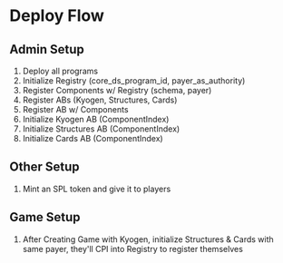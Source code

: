 # Deploy Flow

## Admin Setup
1. Deploy all programs
2. Initialize Registry (core_ds_program_id, payer_as_authority)
3. Register Components w/ Registry (schema, payer)
4. Register ABs  (Kyogen, Structures, Cards)
5. Register AB w/ Components
6. Initialize Kyogen AB (ComponentIndex)
7. Initialize Structures AB (ComponentIndex) 
8. Initialize Cards AB (ComponentIndex)

## Other Setup
1. Mint an SPL token and give it to players

## Game Setup
1. After Creating Game with Kyogen, initialize Structures & Cards with same payer, they'll CPI into Registry to register themselves
